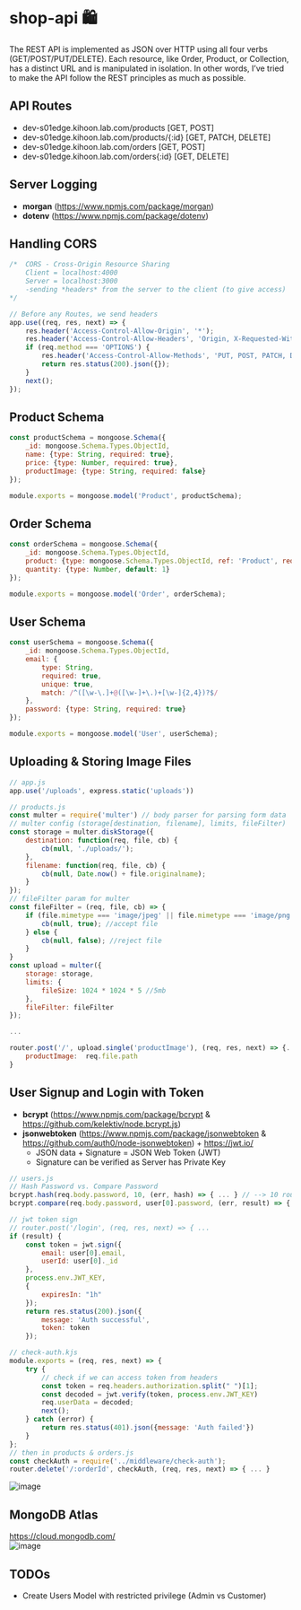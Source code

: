 # shop-api :shopping:
The REST API is implemented as JSON over HTTP using all four verbs (GET/POST/PUT/DELETE). Each resource, like Order, Product, or Collection, has a distinct URL and is manipulated in isolation. In other words, I’ve tried to make the API follow the REST principles as much as possible.

## API Routes
- dev-s01edge.kihoon.lab.com/products [GET, POST]
- dev-s01edge.kihoon.lab.com/products/{:id} [GET, PATCH, DELETE]
- dev-s01edge.kihoon.lab.com/orders [GET, POST]
- dev-s01edge.kihoon.lab.com/orders{:id} [GET, DELETE]

## Server Logging 
- **morgan** (https://www.npmjs.com/package/morgan)
- **dotenv** (https://www.npmjs.com/package/dotenv)

## Handling CORS
```javascript
/*  CORS - Cross-Origin Resource Sharing
    Client = localhost:4000
    Server = localhost:3000
    -sending *headers* from the server to the client (to give access)
*/

// Before any Routes, we send headers
app.use((req, res, next) => {
    res.header('Access-Control-Allow-Origin', '*');
    res.header('Access-Control-Allow-Headers', 'Origin, X-Requested-With, Content-Type, Accept, Authorization')
    if (req.method === 'OPTIONS') {
        res.header('Access-Control-Allow-Methods', 'PUT, POST, PATCH, DELETE, GET');
        return res.status(200).json({});
    }
    next();
});
```

## Product Schema
```javascript
const productSchema = mongoose.Schema({
    _id: mongoose.Schema.Types.ObjectId,
    name: {type: String, required: true},
    price: {type: Number, required: true},
    productImage: {type: String, required: false}
});

module.exports = mongoose.model('Product', productSchema);
```

## Order Schema
```javascript
const orderSchema = mongoose.Schema({
    _id: mongoose.Schema.Types.ObjectId,
    product: {type: mongoose.Schema.Types.ObjectId, ref: 'Product', required: true},
    quantity: {type: Number, default: 1}
});

module.exports = mongoose.model('Order', orderSchema);
```

## User Schema
```javascript
const userSchema = mongoose.Schema({
    _id: mongoose.Schema.Types.ObjectId,
    email: {
        type: String, 
        required: true, 
        unique: true, 
        match: /^([\w-\.]+@([\w-]+\.)+[\w-]{2,4})?$/
    },
    password: {type: String, required: true}
});

module.exports = mongoose.model('User', userSchema);
```

## Uploading & Storing Image Files
```javascript
// app.js
app.use('/uploads', express.static('uploads'))

// products.js
const multer = require('multer') // body parser for parsing form data
// multer config (storage[destination, filename], limits, fileFilter)
const storage = multer.diskStorage({
    destination: function(req, file, cb) {
        cb(null, './uploads/');
    },
    filename: function(req, file, cb) {
        cb(null, Date.now() + file.originalname);
    }
});
// fileFilter param for multer
const fileFilter = (req, file, cb) => {
    if (file.mimetype === 'image/jpeg' || file.mimetype === 'image/png') {
        cb(null, true); //accept file
    } else {
        cb(null, false); //reject file
    }
}
const upload = multer({
    storage: storage, 
    limits: {
        fileSize: 1024 * 1024 * 5 //5mb
    },
    fileFilter: fileFilter
});

...

router.post('/', upload.single('productImage'), (req, res, next) => {...
    productImage:  req.file.path
}
```

## User Signup and Login with Token
- **bcrypt** (https://www.npmjs.com/package/bcrypt & https://github.com/kelektiv/node.bcrypt.js) 
- **jsonwebtoken** (https://www.npmjs.com/package/jsonwebtoken & https://github.com/auth0/node-jsonwebtoken) + https://jwt.io/
    - JSON data + Signature = JSON Web Token (JWT)
    - Signature can be verified as Server has Private Key

```javascript
// users.js
// Hash Password vs. Compare Password
bcrypt.hash(req.body.password, 10, (err, hash) => { ... } // --> 10 rounds of adding salt to hashed password
bcrypt.compare(req.body.password, user[0].password, (err, result) => { ... }

// jwt token sign
// router.post('/login', (req, res, next) => { ...
if (result) {
    const token = jwt.sign({
        email: user[0].email,
        userId: user[0]._id
    }, 
    process.env.JWT_KEY,
    {
        expiresIn: "1h"
    });
    return res.status(200).json({ 
        message: 'Auth successful',
        token: token 
    });

// check-auth.kjs
module.exports = (req, res, next) => {
    try {
        // check if we can access token from headers
        const token = req.headers.authorization.split(" ")[1];
        const decoded = jwt.verify(token, process.env.JWT_KEY)
        req.userData = decoded;
        next();
    } catch (error) {
        return res.status(401).json({message: 'Auth failed'})
    }
};
// then in products & orders.js
const checkAuth = require('../middleware/check-auth');
router.delete('/:orderId', checkAuth, (req, res, next) => { ... }
```

![image](https://user-images.githubusercontent.com/52897657/118692215-ce2f7380-b7d7-11eb-8867-d59873d8b2c9.png)

## MongoDB Atlas
https://cloud.mongodb.com/  
![image](https://user-images.githubusercontent.com/52897657/118720928-33935c80-b7f8-11eb-8e6d-3f14ebeb8b46.png)


## TODOs
- Create Users Model with restricted privilege (Admin vs Customer)





